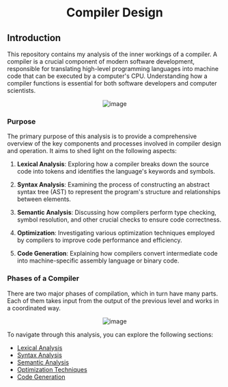 

<div align="center">
  
  # Compiler Design

</div>

## Introduction

This repository contains my analysis of the inner workings of a compiler. A compiler is a crucial component of modern software development, responsible for translating high-level programming languages into machine code that can be executed by a computer's CPU. Understanding how a compiler functions is essential for both software developers and computer scientists.

<div align="center">
  
![image](https://github.com/sergiobriito/compilers/assets/64617586/6d1580cb-8e3c-4386-932d-f491588d16b2)

</div>


### Purpose

The primary purpose of this analysis is to provide a comprehensive overview of the key components and processes involved in compiler design and operation. It aims to shed light on the following aspects:

1. **Lexical Analysis**: Exploring how a compiler breaks down the source code into tokens and identifies the language's keywords and symbols.

2. **Syntax Analysis**: Examining the process of constructing an abstract syntax tree (AST) to represent the program's structure and relationships between elements.

3. **Semantic Analysis**: Discussing how compilers perform type checking, symbol resolution, and other crucial checks to ensure code correctness.

5. **Optimization**: Investigating various optimization techniques employed by compilers to improve code performance and efficiency.

6. **Code Generation**: Explaining how compilers convert intermediate code into machine-specific assembly language or binary code.

### Phases of a Compiler

There are two major phases of compilation, which in turn have many parts. Each of them takes input from the output of the previous level and works in a coordinated way. 

<div align="center">
  
![image](https://github.com/sergiobriito/compilers/assets/64617586/307d286e-33db-4001-ad0a-07ddc522f9c1)

</div>

To navigate through this analysis, you can explore the following sections:

- [Lexical Analysis](Lexical_Analysis.md)
- [Syntax Analysis](link-to-syntax-analysis.md)
- [Semantic Analysis](link-to-semantic-analysis.md)
- [Optimization Techniques](link-to-optimization-techniques.md)
- [Code Generation](link-to-code-generation.md)


